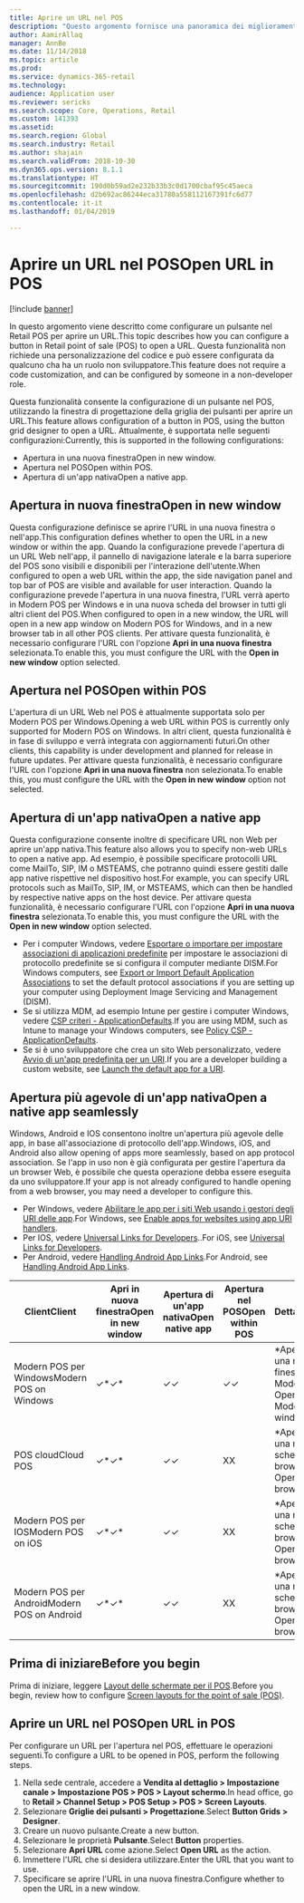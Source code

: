 ```yaml
---
title: Aprire un URL nel POS
description: "Questo argomento fornisce una panoramica dei miglioramenti apportati alla funzionalità di ricerca prodotti e clienti in Microsoft Dynamics 365 for Retail."
author: AamirAllaq
manager: AnnBe
ms.date: 11/14/2018
ms.topic: article
ms.prod: 
ms.service: dynamics-365-retail
ms.technology: 
audience: Application user
ms.reviewer: sericks
ms.search.scope: Core, Operations, Retail
ms.custom: 141393
ms.assetid: 
ms.search.region: Global
ms.search.industry: Retail
ms.author: shajain
ms.search.validFrom: 2018-10-30
ms.dyn365.ops.version: 8.1.1
ms.translationtype: HT
ms.sourcegitcommit: 190d0b59ad2e232b33b3c0d1700cbaf95c45aeca
ms.openlocfilehash: d2b692ac86244eca31780a558112167391fc6d77
ms.contentlocale: it-it
ms.lasthandoff: 01/04/2019

---
```


# <a name="open-url-in-pos"></a><span data-ttu-id="46f2d-103">Aprire un URL nel POS</span><span class="sxs-lookup"><span data-stu-id="46f2d-103">Open URL in POS</span></span>

[!include [banner](includes/banner.md)]

<span data-ttu-id="46f2d-104">In questo argomento viene descritto come configurare un pulsante nel Retail POS per aprire un URL.</span><span class="sxs-lookup"><span data-stu-id="46f2d-104">This topic describes how you can configure a button in Retail point of sale (POS) to open a URL.</span></span> <span data-ttu-id="46f2d-105">Questa funzionalità non richiede una personalizzazione del codice e può essere configurata da qualcuno cha ha un ruolo non sviluppatore.</span><span class="sxs-lookup"><span data-stu-id="46f2d-105">This feature does not require a code customization, and can be configured by someone in a non-developer role.</span></span>

<span data-ttu-id="46f2d-106">Questa funzionalità consente la configurazione di un pulsante nel POS, utilizzando la finestra di progettazione della griglia dei pulsanti per aprire un URL.</span><span class="sxs-lookup"><span data-stu-id="46f2d-106">This feature allows configuration of a button in POS, using the button grid designer to open a URL.</span></span> <span data-ttu-id="46f2d-107">Attualmente, è supportata nelle seguenti configurazioni:</span><span class="sxs-lookup"><span data-stu-id="46f2d-107">Currently, this is supported in the following configurations:</span></span>

- <span data-ttu-id="46f2d-108">Apertura in una nuova finestra</span><span class="sxs-lookup"><span data-stu-id="46f2d-108">Open in new window.</span></span>
- <span data-ttu-id="46f2d-109">Apertura nel POS</span><span class="sxs-lookup"><span data-stu-id="46f2d-109">Open within POS.</span></span>
- <span data-ttu-id="46f2d-110">Apertura di un'app nativa</span><span class="sxs-lookup"><span data-stu-id="46f2d-110">Open a native app.</span></span>

## <a name="open-in-new-window"></a><span data-ttu-id="46f2d-111">Apertura in nuova finestra</span><span class="sxs-lookup"><span data-stu-id="46f2d-111">Open in new window</span></span>

<span data-ttu-id="46f2d-112">Questa configurazione definisce se aprire l'URL in una nuova finestra o nell'app.</span><span class="sxs-lookup"><span data-stu-id="46f2d-112">This configuration defines whether to open the URL in a new window or within the app.</span></span> <span data-ttu-id="46f2d-113">Quando la configurazione prevede l'apertura di un URL Web nell'app, il pannello di navigazione laterale e la barra superiore del POS sono visibili e disponibili per l'interazione dell'utente.</span><span class="sxs-lookup"><span data-stu-id="46f2d-113">When configured to open a web URL within the app, the side navigation panel and top bar of POS are visible and available for user interaction.</span></span> <span data-ttu-id="46f2d-114">Quando la configurazione prevede l'apertura in una nuova finestra, l'URL verrà aperto in Modern POS per Windows e in una nuova scheda del browser in tutti gli altri client del POS.</span><span class="sxs-lookup"><span data-stu-id="46f2d-114">When configured to open in a new window, the URL will open in a new app window on Modern POS for Windows, and in a new browser tab in all other POS clients.</span></span> <span data-ttu-id="46f2d-115">Per attivare questa funzionalità, è necessario configurare l'URL con l'opzione **Apri in una nuova finestra** selezionata.</span><span class="sxs-lookup"><span data-stu-id="46f2d-115">To enable this, you must configure the URL with the **Open in new window** option selected.</span></span>

## <a name="open-within-pos"></a><span data-ttu-id="46f2d-116">Apertura nel POS</span><span class="sxs-lookup"><span data-stu-id="46f2d-116">Open within POS</span></span>

<span data-ttu-id="46f2d-117">L'apertura di un URL Web nel POS è attualmente supportata solo per Modern POS per Windows.</span><span class="sxs-lookup"><span data-stu-id="46f2d-117">Opening a web URL within POS is currently only supported for Modern POS on Windows.</span></span> <span data-ttu-id="46f2d-118">In altri client, questa funzionalità è in fase di sviluppo e verrà integrata con aggiornamenti futuri.</span><span class="sxs-lookup"><span data-stu-id="46f2d-118">On other clients, this capability is under development and planned for release in future updates.</span></span> <span data-ttu-id="46f2d-119">Per attivare questa funzionalità, è necessario configurare l'URL con l'opzione **Apri in una nuova finestra** non selezionata.</span><span class="sxs-lookup"><span data-stu-id="46f2d-119">To enable this, you must configure the URL with the **Open in new window** option not selected.</span></span>

## <a name="open-a-native-app"></a><span data-ttu-id="46f2d-120">Apertura di un'app nativa</span><span class="sxs-lookup"><span data-stu-id="46f2d-120">Open a native app</span></span>

<span data-ttu-id="46f2d-121">Questa configurazione consente inoltre di specificare URL non Web per aprire un'app nativa.</span><span class="sxs-lookup"><span data-stu-id="46f2d-121">This feature also allows you to specify non-web URLs to open a native app.</span></span> <span data-ttu-id="46f2d-122">Ad esempio, è possibile specificare protocolli URL come MailTo, SIP, IM o MSTEAMS, che potranno quindi essere gestiti dalle app native rispettive nel dispositivo host.</span><span class="sxs-lookup"><span data-stu-id="46f2d-122">For example, you can specify URL protocols such as MailTo, SIP, IM, or MSTEAMS, which can then be handled by respective native apps on the host device.</span></span> <span data-ttu-id="46f2d-123">Per attivare questa funzionalità, è necessario configurare l'URL con l'opzione **Apri in una nuova finestra** selezionata.</span><span class="sxs-lookup"><span data-stu-id="46f2d-123">To enable this, you must configure the URL with the **Open in new window** option selected.</span></span>

- <span data-ttu-id="46f2d-124">Per i computer Windows, vedere [Esportare o importare per impostare associazioni di applicazioni predefinite](https://docs.microsoft.com/windows-hardware/manufacture/desktop/export-or-import-default-application-associations) per impostare le associazioni di protocollo predefinite se si configura il computer mediante DISM.</span><span class="sxs-lookup"><span data-stu-id="46f2d-124">For Windows computers, see [Export or Import Default Application Associations](https://docs.microsoft.com/windows-hardware/manufacture/desktop/export-or-import-default-application-associations) to set the default protocol associations if you are setting up your computer using Deployment Image Servicing and Management (DISM).</span></span>
- <span data-ttu-id="46f2d-125">Se si utilizza MDM, ad esempio Intune per gestire i computer Windows, vedere [CSP criteri - ApplicationDefaults](https://docs.microsoft.com/windows/client-management/mdm/policy-csp-applicationdefaults).</span><span class="sxs-lookup"><span data-stu-id="46f2d-125">If you are using MDM, such as Intune to manage your Windows computers, see [Policy CSP - ApplicationDefaults](https://docs.microsoft.com/windows/client-management/mdm/policy-csp-applicationdefaults).</span></span>
- <span data-ttu-id="46f2d-126">Se si è uno sviluppatore che crea un sito Web personalizzato, vedere [Avvio di un'app predefinita per un URI](https://docs.microsoft.com/windows/uwp/launch-resume/launch-default-app).</span><span class="sxs-lookup"><span data-stu-id="46f2d-126">If you are a developer building a custom website, see [Launch the default app for a URI](https://docs.microsoft.com/windows/uwp/launch-resume/launch-default-app).</span></span>

## <a name="open-a-native-app-seamlessly"></a><span data-ttu-id="46f2d-127">Apertura più agevole di un'app nativa</span><span class="sxs-lookup"><span data-stu-id="46f2d-127">Open a native app seamlessly</span></span>

<span data-ttu-id="46f2d-128">Windows, Android e IOS consentono inoltre un'apertura più agevole delle app, in base all'associazione di protocollo dell'app.</span><span class="sxs-lookup"><span data-stu-id="46f2d-128">Windows, iOS, and Android also allow opening of apps more seamlessly, based on app protocol association.</span></span> <span data-ttu-id="46f2d-129">Se l'app in uso non è già configurata per gestire l'apertura da un browser Web, è possibile che questa operazione debba essere eseguita da uno sviluppatore.</span><span class="sxs-lookup"><span data-stu-id="46f2d-129">If your app is not already configured to handle opening from a web browser, you may need a developer to configure this.</span></span>

- <span data-ttu-id="46f2d-130">Per Windows, vedere [Abilitare le app per i siti Web usando i gestori degli URI delle app](https://docs.microsoft.com/windows/uwp/launch-resume/web-to-app-linking).</span><span class="sxs-lookup"><span data-stu-id="46f2d-130">For Windows, see [Enable apps for websites using app URI handlers](https://docs.microsoft.com/windows/uwp/launch-resume/web-to-app-linking).</span></span>
- <span data-ttu-id="46f2d-131">Per IOS, vedere [Universal Links for Developers](https://developer.apple.com/ios/universal-links/)..</span><span class="sxs-lookup"><span data-stu-id="46f2d-131">For iOS, see [Universal Links for Developers](https://developer.apple.com/ios/universal-links/).</span></span>
- <span data-ttu-id="46f2d-132">Per Android, vedere [Handling Android App Links](https://developer.android.com/training/app-links/).</span><span class="sxs-lookup"><span data-stu-id="46f2d-132">For Android, see [Handling Android App Links](https://developer.android.com/training/app-links/).</span></span>

| <span data-ttu-id="46f2d-133">Client</span><span class="sxs-lookup"><span data-stu-id="46f2d-133">Client</span></span>                | <span data-ttu-id="46f2d-134">Apri in nuova finestra</span><span class="sxs-lookup"><span data-stu-id="46f2d-134">Open in new window</span></span> | <span data-ttu-id="46f2d-135">Apertura di un'app nativa</span><span class="sxs-lookup"><span data-stu-id="46f2d-135">Open native app</span></span> | <span data-ttu-id="46f2d-136">Apertura nel POS</span><span class="sxs-lookup"><span data-stu-id="46f2d-136">Open within POS</span></span> | <span data-ttu-id="46f2d-137">Dettagli</span><span class="sxs-lookup"><span data-stu-id="46f2d-137">Details</span></span>                           |
|-----------------------|--------------------|-----------------|-----------------|-----------------------------------|
| <span data-ttu-id="46f2d-138">Modern POS per Windows</span><span class="sxs-lookup"><span data-stu-id="46f2d-138">Modern POS on Windows</span></span> | <span data-ttu-id="46f2d-139">✓\*</span><span class="sxs-lookup"><span data-stu-id="46f2d-139">✓\*</span></span>                | <span data-ttu-id="46f2d-140">✓</span><span class="sxs-lookup"><span data-stu-id="46f2d-140">✓</span></span>               | <span data-ttu-id="46f2d-141">✓</span><span class="sxs-lookup"><span data-stu-id="46f2d-141">✓</span></span>              | <span data-ttu-id="46f2d-142">\*Apertura in una nuova finestra di Modern POS</span><span class="sxs-lookup"><span data-stu-id="46f2d-142">\* Opens in new Modern POS window</span></span> |
| <span data-ttu-id="46f2d-143">POS cloud</span><span class="sxs-lookup"><span data-stu-id="46f2d-143">Cloud POS</span></span>             | <span data-ttu-id="46f2d-144">✓\*</span><span class="sxs-lookup"><span data-stu-id="46f2d-144">✓\*</span></span>                | <span data-ttu-id="46f2d-145">✓</span><span class="sxs-lookup"><span data-stu-id="46f2d-145">✓</span></span>               | <span data-ttu-id="46f2d-146">X</span><span class="sxs-lookup"><span data-stu-id="46f2d-146">X</span></span>              | <span data-ttu-id="46f2d-147">\*Apertura in una nuova scheda del browser</span><span class="sxs-lookup"><span data-stu-id="46f2d-147">\* Opens in new browser tab</span></span>        |
| <span data-ttu-id="46f2d-148">Modern POS per IOS</span><span class="sxs-lookup"><span data-stu-id="46f2d-148">Modern POS on iOS</span></span>     | <span data-ttu-id="46f2d-149">✓\*</span><span class="sxs-lookup"><span data-stu-id="46f2d-149">✓\*</span></span>                | <span data-ttu-id="46f2d-150">✓</span><span class="sxs-lookup"><span data-stu-id="46f2d-150">✓</span></span>               | <span data-ttu-id="46f2d-151">X</span><span class="sxs-lookup"><span data-stu-id="46f2d-151">X</span></span>              | <span data-ttu-id="46f2d-152">\*Apertura in una nuova scheda del browser</span><span class="sxs-lookup"><span data-stu-id="46f2d-152">\* Opens in new browser tab</span></span>        |
| <span data-ttu-id="46f2d-153">Modern POS per Android</span><span class="sxs-lookup"><span data-stu-id="46f2d-153">Modern POS on Android</span></span> | <span data-ttu-id="46f2d-154">✓\*</span><span class="sxs-lookup"><span data-stu-id="46f2d-154">✓\*</span></span>                | <span data-ttu-id="46f2d-155">✓</span><span class="sxs-lookup"><span data-stu-id="46f2d-155">✓</span></span>               | <span data-ttu-id="46f2d-156">X</span><span class="sxs-lookup"><span data-stu-id="46f2d-156">X</span></span>              | <span data-ttu-id="46f2d-157">\*Apertura in una nuova scheda del browser</span><span class="sxs-lookup"><span data-stu-id="46f2d-157">\* Opens in new browser tab</span></span>        |

## <a name="before-you-begin"></a><span data-ttu-id="46f2d-158">Prima di iniziare</span><span class="sxs-lookup"><span data-stu-id="46f2d-158">Before you begin</span></span>

<span data-ttu-id="46f2d-159">Prima di iniziare, leggere [Layout delle schermate per il POS](pos-screen-layouts.md).</span><span class="sxs-lookup"><span data-stu-id="46f2d-159">Before you begin, review how to configure [Screen layouts for the point of sale (POS)](pos-screen-layouts.md).</span></span>

## <a name="open-url-in-pos"></a><span data-ttu-id="46f2d-160">Aprire un URL nel POS</span><span class="sxs-lookup"><span data-stu-id="46f2d-160">Open URL in POS</span></span>

<span data-ttu-id="46f2d-161">Per configurare un URL per l'apertura nel POS, effettuare le operazioni seguenti.</span><span class="sxs-lookup"><span data-stu-id="46f2d-161">To configure a URL to be opened in POS, perform the following steps.</span></span>

1. <span data-ttu-id="46f2d-162">Nella sede centrale, accedere a **Vendita al dettaglio \> Impostazione canale \> Impostazione POS \> POS \> Layout schermo**.</span><span class="sxs-lookup"><span data-stu-id="46f2d-162">In head office, go to **Retail \> Channel Setup \> POS Setup \> POS \> Screen Layouts**.</span></span>
2. <span data-ttu-id="46f2d-163">Selezionare **Griglie dei pulsanti \> Progettazione**.</span><span class="sxs-lookup"><span data-stu-id="46f2d-163">Select **Button Grids \> Designer**.</span></span>
3. <span data-ttu-id="46f2d-164">Creare un nuovo pulsante.</span><span class="sxs-lookup"><span data-stu-id="46f2d-164">Create a new button.</span></span>
4. <span data-ttu-id="46f2d-165">Selezionare le proprietà **Pulsante**.</span><span class="sxs-lookup"><span data-stu-id="46f2d-165">Select **Button** properties.</span></span>
5. <span data-ttu-id="46f2d-166">Selezionare **Apri URL** come azione.</span><span class="sxs-lookup"><span data-stu-id="46f2d-166">Select **Open URL** as the action.</span></span>
6. <span data-ttu-id="46f2d-167">Immettere l'URL che si desidera utilizzare.</span><span class="sxs-lookup"><span data-stu-id="46f2d-167">Enter the URL that you want to use.</span></span>
7. <span data-ttu-id="46f2d-168">Specificare se aprire l'URL in una nuova finestra.</span><span class="sxs-lookup"><span data-stu-id="46f2d-168">Configure whether to open the URL in a new window.</span></span>

